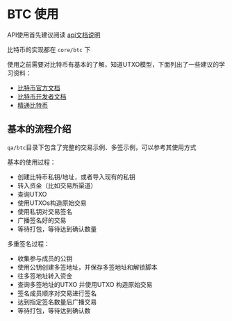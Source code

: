 # BTC 使用

API使用首先建议阅读 [api文档说明](./api.md)

比特币的实现都在 `core/btc` 下

使用之前需要对比特币有基本的了解，知道UTXO模型，下面列出了一些建议的学习资料：
- [比特币官方文档](https://bitcoin.org/en/resources)
- [比特币开发者文档](https://bitcoin.org/en/developer-documentation)
- [精通比特币](https://github.com/bitcoinbook/bitcoinbook)

## 基本的流程介绍

`qa/btc`目录下包含了完整的交易示例、多签示例，可以参考其使用方式

基本的使用过程：

- 创建比特币私钥/地址，或者导入现有的私钥
- 转入资金（比如交易所渠道）
- 查询UTXO
- 使用UTXOs构造原始交易
- 使用私钥对交易签名
- 广播签名好的交易
- 等待打包，等待达到确认数量

多重签名过程：
- 收集参与成员的公钥
- 使用公钥创建多签地址，并保存多签地址和解锁脚本
- 往多签地址转入资金
- 查询多签地址的UTXO 并使用UTXO 构造原始交易
- 签名成员顺序对交易进行签名
- 达到指定签名数量后广播交易
- 等待打包，等待达到确认数